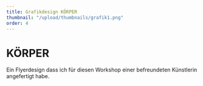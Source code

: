 ```yaml
---
title: Grafikdesign KÖRPER
thumbnail: "/upload/thumbnails/grafik1.png"
order: 4
---
```

# KÖRPER

Ein Flyerdesign dass ich für diesen Workshop einer befreundeten Künstlerin angefertigt habe.

<img :src="$withBase('/upload/workshop.jpg')" style="  margin-left: auto;
  margin-right: auto;max-width:1024px; display: block;">


<img :src="$withBase('/upload/cover2.png')" style="  margin-left: auto;
  margin-right: auto;max-width:1024px; display: block;">


